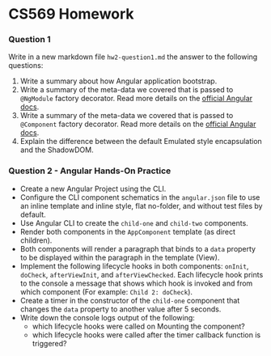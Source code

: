 # CS569 Homework
### Question 1
Write in a new markdown file `hw2-question1.md` the answer to the following questions:
1. Write a summary about how Angular application bootstrap.
2. Write a summary of the meta-data we covered that is passed to `@NgModule` factory decorator. Read more details on the [official Angular docs](https://angular.io/api/core/NgModule).
3. Write a summary of the meta-data we covered that is passed to `@Component` factory decorator. Read more details on the [official Angular docs](https://angular.io/api/core/Component).
4. Explain the difference between the default Emulated style encapsulation and the ShadowDOM.

### Question 2 - Angular Hands-On Practice
* Create a new Angular Project using the CLI.
* Configure the CLI component schematics in the `angular.json` file to use an inline template and inline style, flat no-folder, and without test files by default.
* Use Angular CLI to create the `child-one` and `child-two` components. 
* Render both components in the `AppComponent` template (as direct children). 
* Both components will render a paragraph that binds to a `data` property to be displayed within the paragraph in the template (View). 
* Implement the following lifecycle hooks in both components: `onInit`, `doCheck`, `afterViewInit`, and `afterViewChecked`. Each lifecycle hook prints to the console a message that shows which hook is invoked and from which component (For example: `Child 2: doCheck`).
* Create a timer in the constructor of the `child-one` component that changes the `data` property to another value after 5 seconds.
* Write down the console logs output of the following: 
    * which lifecycle hooks were called on Mounting the component?
    * which lifecycle hooks were called after the timer callback function is triggered?
